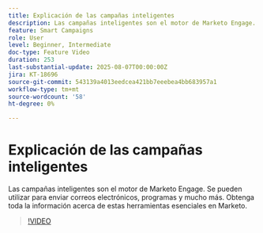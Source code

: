 ```yaml
---
title: Explicación de las campañas inteligentes
description: Las campañas inteligentes son el motor de Marketo Engage. Se pueden utilizar para enviar correos electrónicos, programas y mucho más. Aprenda todo acerca de estas herramientas esenciales.
feature: Smart Campaigns
role: User
level: Beginner, Intermediate
doc-type: Feature Video
duration: 253
last-substantial-update: 2025-08-07T00:00:00Z
jira: KT-18696
source-git-commit: 543139a4013eedcea421bb7eeebea4bb683957a1
workflow-type: tm+mt
source-wordcount: '58'
ht-degree: 0%

---
```



# Explicación de las campañas inteligentes

Las campañas inteligentes son el motor de Marketo Engage. Se pueden utilizar para enviar correos electrónicos, programas y mucho más. Obtenga toda la información acerca de estas herramientas esenciales en Marketo.

>[!VIDEO](https://video.tv.adobe.com/v/3470563/?learn=on&enablevpops&captions=spa)
